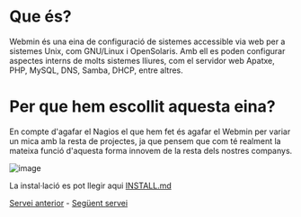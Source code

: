 # Que és?

Webmin és una eina de configuració de sistemes accessible via web per a sistemes Unix, com GNU/Linux i OpenSolaris. Amb ell es poden configurar aspectes interns de molts sistemes lliures, com el servidor web Apatxe, PHP, MySQL, DNS, Samba, DHCP, entre altres.

# Per que hem escollit aquesta eina?

En compte d'agafar el Nagios el que hem fet és agafar el Webmin per variar un mica amb la resta de projectes, ja que pensem que com té realment la mateixa funció d'aquesta forma innovem de la resta dels nostres companys.


![image](https://github.com/Proyecto-Sintesi/configs/assets/165918288/abc948fa-92e9-4785-b53d-93967a52f281)

La instal·lació es pot llegir aqui [INSTALL.md](https://github.com/Proyecto-Sintesi/configs/blob/main/etc/webmin/INSTALL.md)


<p><a href="https://github.com/Proyecto-Sintesi/configs/tree/main/etc/ufw">Servei anterior</a> - <a href="https://github.com/Proyecto-Sintesi/configs/tree/main/etc/netdata">Següent servei</a></p>
